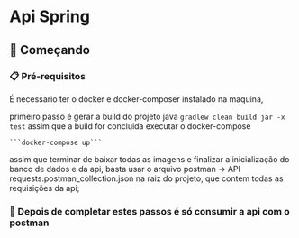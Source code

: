# Api Spring

## 🚀 Começando

### 📋 Pré-requisitos

É necessario ter o docker e docker-composer instalado na maquina,

primeiro passo é gerar a build do projeto java
    ```
        gradlew clean build jar -x test
    ```
assim que a build for concluida executar o docker-compose

    ```docker-compose up```

assim que terminar de baixar todas as imagens e finalizar a inicialização do banco de dados e da api,
basta usar o arquivo postman -> API requests.postman_collection.json na raiz do projeto, que contem todas as requisições da api;

### 🔧 Depois de completar estes passos é só consumir a api com o postman